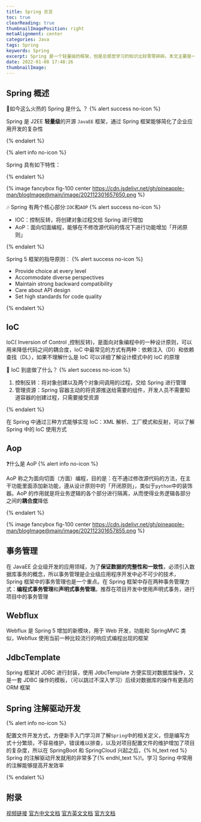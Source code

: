 ```yaml
---
title: Spring 总览
toc: true
clearReading: true
thumbnailImagePosition: right
metaAlignment: center
categories: Java
tags: Spring
keywords: Spring
excerpt: Spring 是一个轻量级的框架，但是总感觉学习的知识比较零零碎碎。本文主要是一篇概括性文章，用于总结 Spring 的所有相关知识
date: 2022-01-08 17:48:26
thumbnailImage:
---
```


<!-- toc -->

## Spring 概述

:thinking:如今这么火热的 Spring 是什么 ？
{% alert success no-icon %}

Spring 是 J2EE **轻量级**的开源 `JavaEE` 框架，通过 Spring 框架能够简化了企业应用开发的复杂性

{% endalert %}

{% alert info no-icon %}

Spring 具有如下特性：

{% endalert %}

{% image fancybox fig-100  center https://cdn.jsdelivr.net/gh/pineapple-man/blogImage@main/image/202112301657650.png %}

:notes: Spring 有两个核心部分:`IOC`和`AOP`
{% alert success no-icon %}

- IOC：控制反转，将创建对象过程交给 Spring 进行增加
- AoP：面向切面编程，能够在不修改源代码的情况下进行功能增加「开闭原则」

{% endalert %}

Spring 5 框架的指导原则：
{% alert success no-icon %}

- Provide choice at every level
- Accommodate diverse perspectives
- Maintain strong backward compatibility
- Care about API design
- Set high standards for code quality

{% endalert %}

## IoC

IoC( Inversion of Control ,控制反转)，是面向对象编程中的一种设计原则，可以用来降低代码之间的耦合度，IoC 中最常见的方式有两种：依赖注入（DI）和依赖查找（DL），如果不理解什么是 IoC 可以详细了解设计模式中的 IoC 的原理

:thinking: IoC 到底做了什么？
{% alert success no-icon %}

1. 控制反转：将对象创建以及两个对象间调用的过程，交给 Spring 进行管理
2. 管理资源：Spring 容器主动的将资源推送给需要的组件，开发人员不需要知道容器的创建过程，只需要接受资源

{% endalert %}

在 Spring 中通过三种方式能够实现 IoC：XML 解析、工厂模式和反射，可以了解 Spring 中的 IoC 使用方式

## Aop

:question:什么是 AoP
{% alert info no-icon %}

AoP 称之为面向切面（方面）编程，目的是：在不通过修改源代码的方法，在主干功能里面添加新功能，遵从设计原则中的「开闭原则」，类似于`python`中的装饰器。AoP 的作用就是将业务逻辑的各个部分进行隔离，从而使得业务逻辑各部分之间的**耦合度**降低

{% endalert %}

{% image fancybox fig-100  center https://cdn.jsdelivr.net/gh/pineapple-man/blogImage@main/image/202112301657855.png %}

## 事务管理

在 JavaEE 企业级开发的应用领域，为了**保证数据的完整性和一致性**，必须引入数据库事务的概念，所以事务管理是企业级应用程序开发中必不可少的技术，Spring 框架中的事务管理也是一个重点。在 Spring 框架中存在两种事务管理方式：**编程式事务管理**和**声明式事务管理**。推荐在项目开发中使用声明式事务，进行项目中的事务管理

## Webflux

Webflux 是 Spring 5 增加的新模块，用于 Web 开发，功能和 SpringMVC 类似，Webflux 使用当前一种比较流行的响应式编程出现的框架

## JdbcTemplate

Spring 框架对 JDBC 进行封装，使用 JdbcTemplate 方便实现对数据库操作，又是一套 JDBC 操作的模板，（可以跳过不深入学习）后续对数据库的操作有更高的 ORM 框架

## Spring 注解驱动开发

{% alert info no-icon %}

配置文件开发方式，方便新手入门学习并了解`Spring`中的相关定义，但是编写方式十分繁琐，不容易维护，错误难以排查，以及对项目配置文件的维护增加了项目的复杂度，所以在 SpringBoot 和 SpringCloud 兴起之后，{% hl_text red %} Spring 的注解驱动开发就用的非常多了{% endhl_text %}!。学习 Spring 中常用的注解能够提高开发效率

{% endalert %}

## 附录

[视频链接](https://www.bilibili.com/video/BV1gW411W7wy)
[官方中文文档](https://lfvepclr.gitbooks.io/spring-framework-5-doc-cn/content/)
[官方英文文档](https://docs.spring.io/spring-framework/docs/current/reference/html/index.html)
[官方文档](https://docs.spring.io/spring-framework/docs/current/reference/html/index.html)
